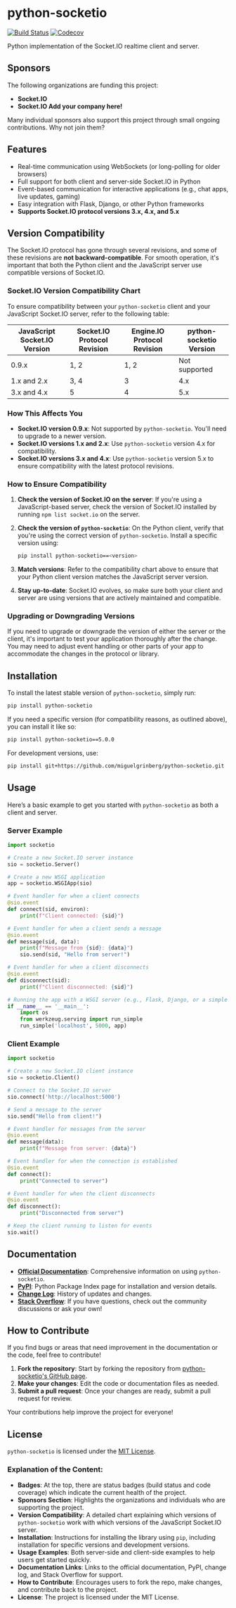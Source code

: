 # python-socketio

[![Build Status](https://img.shields.io/travis/miguelgrinberg/python-socketio/master.svg)](https://travis-ci.org/miguelgrinberg/python-socketio)
[![Codecov](https://img.shields.io/codecov/c/github/miguelgrinberg/python-socketio.svg)](https://codecov.io/gh/miguelgrinberg/python-socketio)

Python implementation of the Socket.IO realtime client and server.

## Sponsors

The following organizations are funding this project:

- **Socket.IO**
- **Socket.IO Add your company here!**

Many individual sponsors also support this project through small ongoing contributions. Why not join them?

## Features

- Real-time communication using WebSockets (or long-polling for older browsers)
- Full support for both client and server-side Socket.IO in Python
- Event-based communication for interactive applications (e.g., chat apps, live updates, gaming)
- Easy integration with Flask, Django, or other Python frameworks
- **Supports Socket.IO protocol versions 3.x, 4.x, and 5.x**

## Version Compatibility

The Socket.IO protocol has gone through several revisions, and some of these revisions are **not backward-compatible**. For smooth operation, it's important that both the Python client and the JavaScript server use compatible versions of Socket.IO. 

### **Socket.IO Version Compatibility Chart**

To ensure compatibility between your `python-socketio` client and your JavaScript Socket.IO server, refer to the following table:

| **JavaScript Socket.IO Version** | **Socket.IO Protocol Revision** | **Engine.IO Protocol Revision** | **python-socketio Version** |
|----------------------------------|---------------------------------|---------------------------------|-----------------------------|
| 0.9.x                            | 1, 2                             | 1, 2                             | Not supported              |
| 1.x and 2.x                      | 3, 4                             | 3                               | 4.x                         |
| 3.x and 4.x                      | 5                               | 4                               | 5.x                         |

### **How This Affects You**

- **Socket.IO version 0.9.x**: Not supported by `python-socketio`. You'll need to upgrade to a newer version.
- **Socket.IO versions 1.x and 2.x**: Use `python-socketio` version 4.x for compatibility.
- **Socket.IO versions 3.x and 4.x**: Use `python-socketio` version 5.x to ensure compatibility with the latest protocol revisions.

### **How to Ensure Compatibility**

1. **Check the version of Socket.IO on the server**: If you're using a JavaScript-based server, check the version of Socket.IO installed by running `npm list socket.io` on the server.
   
2. **Check the version of `python-socketio`**: On the Python client, verify that you're using the correct version of `python-socketio`. Install a specific version using:

   ```bash
   pip install python-socketio==<version>

3. **Match versions**: Refer to the compatibility chart above to ensure that your Python client version matches the JavaScript server version.

4. **Stay up-to-date**: Socket.IO evolves, so make sure both your client and server are using versions that are actively maintained and compatible.

### **Upgrading or Downgrading Versions**

If you need to upgrade or downgrade the version of either the server or the client, it's important to test your application thoroughly after the change. You may need to adjust event handling or other parts of your app to accommodate the changes in the protocol or library.

## Installation

To install the latest stable version of `python-socketio`, simply run:

```bash
pip install python-socketio
```

If you need a specific version (for compatibility reasons, as outlined above), you can install it like so:

```bash
pip install python-socketio==5.0.0
```

For development versions, use:

```bash
pip install git+https://github.com/miguelgrinberg/python-socketio.git
```

## Usage

Here’s a basic example to get you started with `python-socketio` as both a client and server.

### Server Example

```python
import socketio

# Create a new Socket.IO server instance
sio = socketio.Server()

# Create a new WSGI application
app = socketio.WSGIApp(sio)

# Event handler for when a client connects
@sio.event
def connect(sid, environ):
    print(f"Client connected: {sid}")

# Event handler for when a client sends a message
@sio.event
def message(sid, data):
    print(f"Message from {sid}: {data}")
    sio.send(sid, "Hello from server!")

# Event handler for when a client disconnects
@sio.event
def disconnect(sid):
    print(f"Client disconnected: {sid}")

# Running the app with a WSGI server (e.g., Flask, Django, or a simple server)
if __name__ == '__main__':
    import os
    from werkzeug.serving import run_simple
    run_simple('localhost', 5000, app)
```

### Client Example

```python
import socketio

# Create a new Socket.IO client instance
sio = socketio.Client()

# Connect to the Socket.IO server
sio.connect('http://localhost:5000')

# Send a message to the server
sio.send("Hello from client!")

# Event handler for messages from the server
@sio.event
def message(data):
    print(f"Message from server: {data}")

# Event handler for when the connection is established
@sio.event
def connect():
    print("Connected to server")

# Event handler for when the client disconnects
@sio.event
def disconnect():
    print("Disconnected from server")

# Keep the client running to listen for events
sio.wait()
```

## Documentation

- **[Official Documentation](https://python-socketio.readthedocs.io/)**: Comprehensive information on using `python-socketio`.
- **[PyPI](https://pypi.org/project/python-socketio/)**: Python Package Index page for installation and version details.
- **[Change Log](https://github.com/miguelgrinberg/python-socketio/blob/master/CHANGELOG.md)**: History of updates and changes.
- **[Stack Overflow](https://stackoverflow.com/questions/tagged/python-socketio)**: If you have questions, check out the community discussions or ask your own!

## How to Contribute

If you find bugs or areas that need improvement in the documentation or the code, feel free to contribute!

1. **Fork the repository**: Start by forking the repository from [python-socketio's GitHub page](https://github.com/miguelgrinberg/python-socketio).
2. **Make your changes**: Edit the code or documentation files as needed.
3. **Submit a pull request**: Once your changes are ready, submit a pull request for review.

Your contributions help improve the project for everyone!

## License

`python-socketio` is licensed under the [MIT License](LICENSE).

### Explanation of the Content:

- **Badges**: At the top, there are status badges (build status and code coverage) which indicate the current health of the project.
- **Sponsors Section**: Highlights the organizations and individuals who are supporting the project.
- **Version Compatibility**: A detailed chart explaining which versions of `python-socketio` work with which versions of the JavaScript Socket.IO server.
- **Installation**: Instructions for installing the library using `pip`, including installation for specific versions and development versions.
- **Usage Examples**: Both server-side and client-side examples to help users get started quickly.
- **Documentation Links**: Links to the official documentation, PyPI, change log, and Stack Overflow for support.
- **How to Contribute**: Encourages users to fork the repo, make changes, and contribute back to the project.
- **License**: The project is licensed under the MIT License.